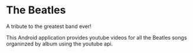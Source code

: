 # The Beatles

A tribute to the greatest band ever!

This Android application provides youtube videos for all the Beatles songs organinzed by album using the youtube api.
